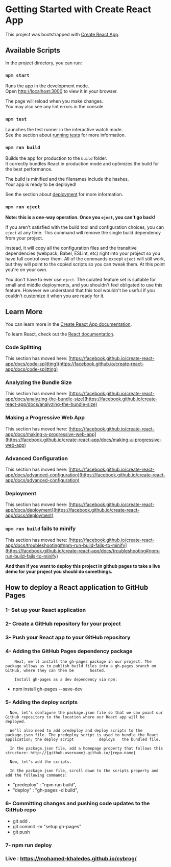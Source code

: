 # Getting Started with Create React App

This project was bootstrapped with [Create React App](https://github.com/facebook/create-react-app).

## Available Scripts

In the project directory, you can run:

### `npm start`

Runs the app in the development mode.\
Open [http://localhost:3000](http://localhost:3000) to view it in your browser.

The page will reload when you make changes.\
You may also see any lint errors in the console.

### `npm test`

Launches the test runner in the interactive watch mode.\
See the section about [running tests](https://facebook.github.io/create-react-app/docs/running-tests) for more information.

### `npm run build`

Builds the app for production to the `build` folder.\
It correctly bundles React in production mode and optimizes the build for the best performance.

The build is minified and the filenames include the hashes.\
Your app is ready to be deployed!

See the section about [deployment](https://facebook.github.io/create-react-app/docs/deployment) for more information.

### `npm run eject`

**Note: this is a one-way operation. Once you `eject`, you can't go back!**

If you aren't satisfied with the build tool and configuration choices, you can `eject` at any time. This command will remove the single build dependency from your project.

Instead, it will copy all the configuration files and the transitive dependencies (webpack, Babel, ESLint, etc) right into your project so you have full control over them. All of the commands except `eject` will still work, but they will point to the copied scripts so you can tweak them. At this point you're on your own.

You don't have to ever use `eject`. The curated feature set is suitable for small and middle deployments, and you shouldn't feel obligated to use this feature. However we understand that this tool wouldn't be useful if you couldn't customize it when you are ready for it.

## Learn More

You can learn more in the [Create React App documentation](https://facebook.github.io/create-react-app/docs/getting-started).

To learn React, check out the [React documentation](https://reactjs.org/).

### Code Splitting

This section has moved here: [https://facebook.github.io/create-react-app/docs/code-splitting](https://facebook.github.io/create-react-app/docs/code-splitting)

### Analyzing the Bundle Size

This section has moved here: [https://facebook.github.io/create-react-app/docs/analyzing-the-bundle-size](https://facebook.github.io/create-react-app/docs/analyzing-the-bundle-size)

### Making a Progressive Web App

This section has moved here: [https://facebook.github.io/create-react-app/docs/making-a-progressive-web-app](https://facebook.github.io/create-react-app/docs/making-a-progressive-web-app)

### Advanced Configuration

This section has moved here: [https://facebook.github.io/create-react-app/docs/advanced-configuration](https://facebook.github.io/create-react-app/docs/advanced-configuration)

### Deployment

This section has moved here: [https://facebook.github.io/create-react-app/docs/deployment](https://facebook.github.io/create-react-app/docs/deployment)

### `npm run build` fails to minify

This section has moved here: [https://facebook.github.io/create-react-app/docs/troubleshooting#npm-run-build-fails-to-minify](https://facebook.github.io/create-react-app/docs/troubleshooting#npm-run-build-fails-to-minify)

**And then if you want to deploy this project in github pages to take a live demo for your project you should do somethings.**
## **How to deploy a React application to GitHub Pages**

### 1- Set up your React application
### 2- Create a GitHub repository for your project
### 3- Push your React app to your GitHub repository
### 4- Adding the GitHub Pages dependency package
        Next, we’ll install the gh-pages package in our project. The package allows us to publish build files into a gh-pages branch on GitHub, where they can then be       hosted.

        Install gh-pages as a dev dependency via npm:
  - npm install gh-pages --save-dev
### 5- Adding the deploy scripts
      Now, let’s configure the package.json file so that we can point our GitHub repository to the location where our React app will be deployed.

      We’ll also need to add predeploy and deploy scripts to the package.json file. The predeploy script is used to bundle the React application; the deploy script           deploys   the bundled file.

      In the package.json file, add a homepage property that follows this structure: http://{github-username}.github.io/{repo-name}

      Now, let’s add the scripts.

      In the package.json file, scroll down to the scripts property and add the following commands:

  * "predeploy" : "npm run build",
  * "deploy" : "gh-pages -d build",

### 6- Committing changes and pushing code updates to the GitHub repo
  * git add .
  * git commit -m "setup gh-pages"
  * git push
  
### 7- npm run deploy
### Live : https://mohamed-khaledes.github.io/cybrog/
